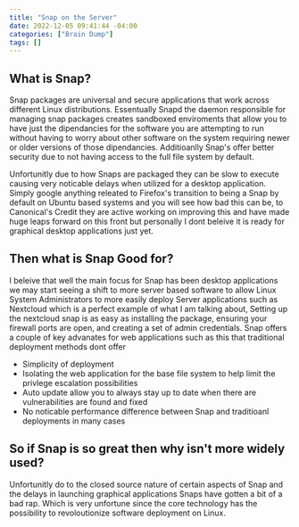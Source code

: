```yaml
---
title: "Snap on the Server"
date: 2022-12-05 09:41:44 -04:00
categories: ["Brain Dump"]
tags: []
---
```

## What is Snap?
Snap packages are universal and secure applications that work across different Linux distributions. Essentually Snapd the daemon responsible for managing snap packages creates sandboxed enviroments that allow you to have just the dipendancies for the software you are attempting to run without having to worry about other software on the system requiring newer or older versions of those dipendancies. Additioanlly Snap's offer better security due to not having access to the full file system by default.

Unfortunitly due to how Snaps are packaged they can be slow to execute causing very noticable delays when utilized for a desktop application. Simply google anything releated to Firefox's transition to being a Snap by default on Ubuntu based systems and you will see how bad this can be, to Canonical's Credit they are active working on improving this and have made huge leaps forward on this front but personally I dont beleive it is ready for graphical desktop applications just yet. 

## Then what is Snap Good for?
I beleive that well the main focus for Snap has been desktop applications we may start seeing a shift to more server based software to allow Linux System Administrators to more easily deploy Server applications such as Nextcloud which is a perfect example of what I am talking about, Setting up the nextcloud snap is as easy as installing the package, ensuring your firewall ports are open, and creating a set of admin credentials. Snap offers a couple of key advanates for web applications such as this that traditional deployment methods dont offer

* Simplicity of deployment
* Isolating the web application for the base file system to help limit the privlege escalation possibilities
* Auto update allow you to always stay up to date when there are vulnerabilities are found and fixed
* No noticable performance difference between Snap and traditioanl deployments in many cases

## So if Snap is so great then why isn't more widely used?
Unfortunitly do to the closed source nature of certain aspects of Snap and the delays in launching graphical applications Snaps have gotten a bit of a bad rap. Which is very unfortune since the core technology has the possibility to revoloutionize software deployment on Linux.